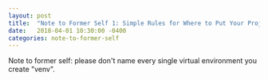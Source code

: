 ```yaml
---
layout: post
title:  "Note to Former Self 1: Simple Rules for Where to Put Your Projects and Virtual Environments"
date:   2018-04-01 10:30:00 -0400
categories: note-to-former-self
---
```


Note to former self: please don't name every single virtual environment you create "venv".
